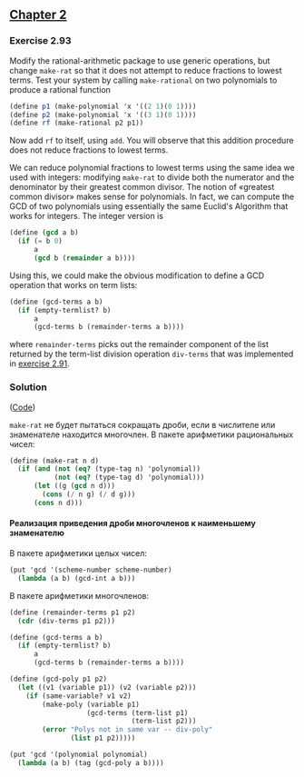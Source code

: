 ## [Chapter 2](../index.md#2-Building-Abstractions-with-Data)

### Exercise 2.93

Modify the rational-arithmetic package to use generic operations, but change `make-rat` so that it does not attempt to reduce fractions to lowest terms. Test your system by calling `make-rational` on two polynomials to produce a rational function

```scheme
(define p1 (make-polynomial 'x '((2 1)(0 1))))
(define p2 (make-polynomial 'x '((3 1)(0 1))))
(define rf (make-rational p2 p1))
```

Now add `rf` to itself, using `add`. You will observe that this addition procedure does not reduce fractions to lowest terms.

We can reduce polynomial fractions to lowest terms using the same idea we used with integers: modifying `make-rat` to divide both the numerator and the denominator by their greatest common divisor. The notion of «greatest common divisor» makes sense for polynomials. In fact, we can compute the GCD of two polynomials using essentially the same Euclid's Algorithm that works for integers. The integer version is

```scheme
(define (gcd a b)
  (if (= b 0)
      a
      (gcd b (remainder a b))))
```

Using this, we could make the obvious modification to define a GCD operation that works on term lists:

```scheme
(define (gcd-terms a b)
  (if (empty-termlist? b)
      a
      (gcd-terms b (remainder-terms a b))))
```

where `remainder-terms` picks out the remainder component of the list returned by the term-list division operation `div-terms` that was implemented in [exercise 2.91][1].

### Solution

([Code](../../src/Chapter%202/Exercise%202.93.scm))

`make-rat` не будет пытаться сокращать дроби, если в числителе или знаменателе находится многочлен. В пакете арифметики рациональных чисел:

```scheme
(define (make-rat n d)
  (if (and (not (eq? (type-tag n) 'polynomial))
           (not (eq? (type-tag d) 'polynomial)))
      (let ((g (gcd n d)))
        (cons (/ n g) (/ d g)))
      (cons n d)))
```

#### Реализация приведения дроби многочленов к наименьшему знаменателю

В пакете арифметики целых чисел:

```scheme
(put 'gcd '(scheme-number scheme-number)
  (lambda (a b) (gcd-int a b)))
```

В пакете арифметики многочленов:

```scheme
(define (remainder-terms p1 p2)
  (cdr (div-terms p1 p2)))

(define (gcd-terms a b)
  (if (empty-termlist? b)
      a
      (gcd-terms b (remainder-terms a b))))

(define (gcd-poly p1 p2)
  (let ((v1 (variable p1)) (v2 (variable p2)))
    (if (same-variable? v1 v2)
        (make-poly (variable p1)
                   (gcd-terms (term-list p1)
                              (term-list p2)))
        (error "Polys not in same var -- div-poly" 
               (list p1 p2)))))

(put 'gcd '(polynomial polynomial)
  (lambda (a b) (tag (gcd-poly a b))))
```

[1]: ./Exercise%202.91.md

